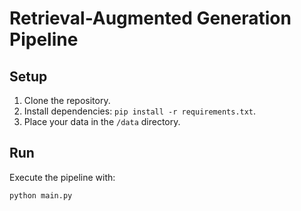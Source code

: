 # Retrieval-Augmented Generation Pipeline

## Setup
1. Clone the repository.
2. Install dependencies: `pip install -r requirements.txt`.
3. Place your data in the `/data` directory.

## Run
Execute the pipeline with:
```bash
python main.py